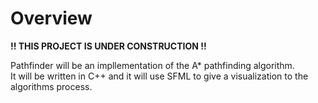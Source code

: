 # Overview

**!! THIS PROJECT IS UNDER CONSTRUCTION !!**

Pathfinder will be an impllementation of the A* pathfinding algorithm.  
It will be written in C++ and it will use SFML to give a visualization to the algorithms process.  
